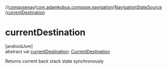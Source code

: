 //[composenav](../../../index.md)/[com.adamkobus.compose.navigation](../index.md)/[NavigationStateSource](index.md)/[currentDestination](current-destination.md)

# currentDestination

[androidJvm]\
abstract val [currentDestination](current-destination.md): [CurrentDestination](../../com.adamkobus.compose.navigation.destination/-current-destination/index.md)

Returns current back stack state synchronously
